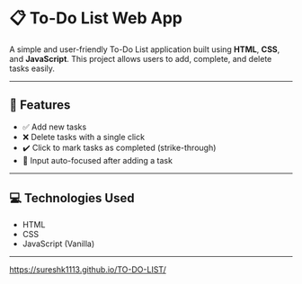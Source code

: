 # 📋 To-Do List Web App

A simple and user-friendly To-Do List application built using **HTML**, **CSS**, and **JavaScript**. This project allows users to add, complete, and delete tasks easily.

---

## 🚀 Features

- ✅ Add new tasks
- ❌ Delete tasks with a single click
- ✔️ Click to mark tasks as completed (strike-through)
- 🎯 Input auto-focused after adding a task

---

## 💻 Technologies Used

- HTML
- CSS
- JavaScript (Vanilla)

---

https://sureshk1113.github.io/TO-DO-LIST/

